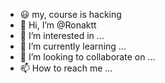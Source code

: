 - 😃 my, course is hacking
- 👋 Hi, I’m @Ronaktt
- 👀 I’m interested in ...
- 🌱 I’m currently learning ...
- 💞️ I’m looking to collaborate on ...
- 📫 How to reach me ...

<!---
Ronaktt/Ronaktt is a ✨ special ✨ repository because its `README.md` (this file) appears on your GitHub profile.
You can click the Preview link to take a look at your changes.
--->
